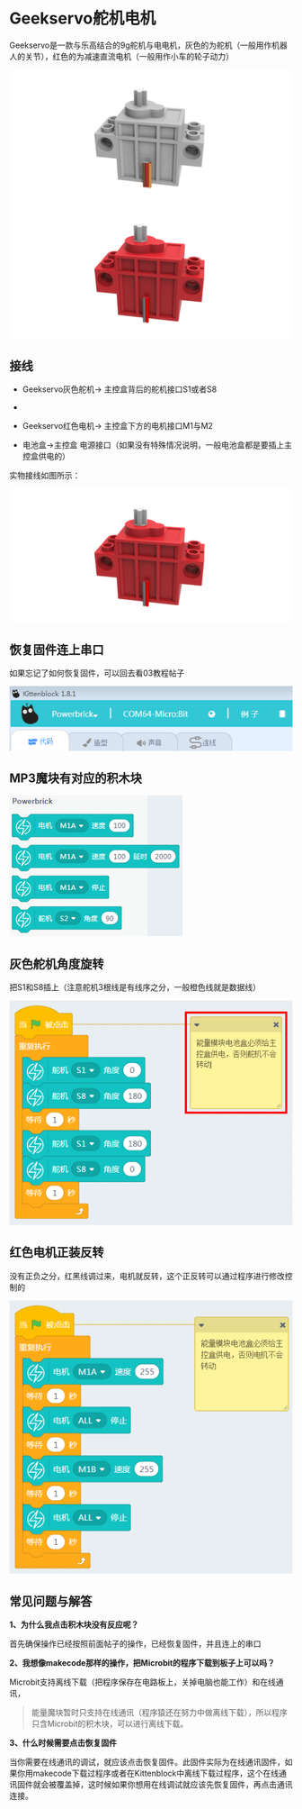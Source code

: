 # Geekservo舵机电机

Geekservo是一款与乐高结合的9g舵机与电电机，灰色的为舵机（一般用作机器人的关节），红色的为减速直流电机（一般用作小车的轮子动力）

![](./images/13_01.png)
![](./images/13_02.png)

## 接线

- Geekservo灰色舵机-> 主控盒背后的舵机接口S1或者S8
- 
- Geekservo红色电机-> 主控盒下方的电机接口M1与M2

- 电池盒->主控盒 电源接口（如果没有特殊情况说明，一般电池盒都是要插上主控盒供电的）

实物接线如图所示：

![](./images/13_02.png)

## 恢复固件连上串口

如果忘记了如何恢复固件，可以回去看03教程帖子

![](./images/03_07.png)

## MP3魔块有对应的积木块

![](./images/13_03.png)

## 灰色舵机角度旋转

把S1和S8插上（注意舵机3根线是有线序之分，一般橙色线就是数据线）

![](./images/13_04.png)

## 红色电机正装反转

没有正负之分，红黑线调过来，电机就反转，这个正反转可以通过程序进行修改控制的

![](./images/13_05.png)

## 常见问题与解答

**1、为什么我点击积木块没有反应呢？**

首先确保操作已经按照前面帖子的操作，已经恢复固件，并且连上的串口

**2、我想像makecode那样的操作，把Microbit的程序下载到板子上可以吗？**

Microbit支持离线下载（把程序保存在电路板上，关掉电脑也能工作）和在线通讯，
> 能量魔块暂时只支持在线通讯（程序猿还在努力中做离线下载），所以程序只含Microbit的积木块，可以进行离线下载。

**3、什么时候需要点击恢复固件**

当你需要在线通讯的调试，就应该点击恢复固件。此固件实际为在线通讯固件，如果你用makecode下载过程序或者在Kittenblock中离线下载过程序，这个在线通讯固件就会被覆盖掉，这时候如果你想用在线调试就应该先恢复固件，再点击通讯连接。